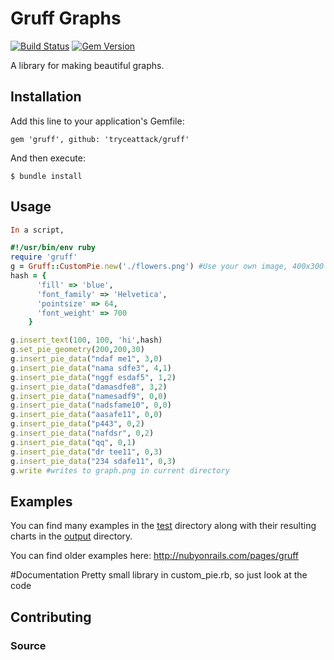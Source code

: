 # Gruff Graphs

[![Build Status](https://travis-ci.org/topfunky/gruff.png?branch=master)](https://travis-ci.org/topfunky/gruff)
[![Gem Version](https://badge.fury.io/rb/gruff.png)](http://badge.fury.io/rb/gruff)

A library for making beautiful graphs.

## Installation

Add this line to your application's Gemfile:

    gem 'gruff', github: 'tryceattack/gruff'

And then execute:

    $ bundle install


## Usage

```Ruby
In a script,

#!/usr/bin/env ruby
require 'gruff'
g = Gruff::CustomPie.new('./flowers.png') #Use your own image, 400x300 at least would be nice
hash = {
      'fill' => 'blue',
      'font_family' => 'Helvetica',
      'pointsize' => 64,
      'font_weight' => 700
    }

g.insert_text(100, 100, 'hi',hash)
g.set_pie_geometry(200,200,30)
g.insert_pie_data("ndaf me1", 3,0)
g.insert_pie_data("nama sdfe3", 4,1)
g.insert_pie_data("nggf esdaf5", 1,2)
g.insert_pie_data("damasdfe8", 3,2)
g.insert_pie_data("namesadf9", 0,0)
g.insert_pie_data("nadsfame10", 0,0)
g.insert_pie_data("aasafe11", 0,0)
g.insert_pie_data("p443", 0,2)
g.insert_pie_data("nafdsr", 0,2)
g.insert_pie_data("qq", 0,1)
g.insert_pie_data("dr tee11", 0,3)
g.insert_pie_data("234 sdafe11", 0,3)
g.write #writes to graph.png in current directory

```

## Examples

You can find many examples in the [test](https://github.com/topfunky/gruff/tree/master/test)
directory along with their resulting charts in the
[output](https://github.com/topfunky/gruff/tree/master/test/output) directory.

You can find older examples here:  http://nubyonrails.com/pages/gruff


#Documentation
	Pretty small library in custom_pie.rb, so just look at the code

## Contributing

### Source

